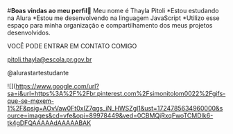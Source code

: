 #**Boas vindas ao meu perfil**💙
Meu nome é Thayla Pitoli
*Estou estudando na Alura
*Estou me desenvolvendo na linguagem JavaScript
*Utilizo esse espaço para minha organização e compartilhamento dos meus projetos desenvolvidos.

VOCÊ PODE ENTRAR EM CONTATO COMIGO

pitoli.thayla@escola.pr.gov.br

@alurastartestudante

![](https://www.google.com/url?sa=i&url=https%3A%2F%2Fbr.pinterest.com%2Fsimonitolom0022%2Fgifs-que-se-mexem-1%2F&psig=AOvVaw0Ft0xIZ7qgs_iN_HWSZgl1&ust=1724785634960000&source=images&cd=vfe&opi=89978449&ved=0CBMQjRxqFwoTCMDIk6-tk4gDFQAAAAAdAAAAABAK
